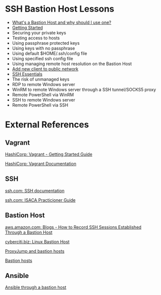 # SSH Bastion Host Lessons

* [What's a Bastion Host and why should I use one?](bastion-host-overview.md)
* [Getting Started](../README.md)
* Securing your private keys
* Testing access to hosts
* Using passphrase protected keys
* Using keys with no passphrase
* Using default $HOME/.ssh/config file
* Using specified ssh config file
* Using managing remote host resolution on the Bastion Host
* [Add new client to public network](add-new-client-to-public-network.md)
* [SSH Essentials](ssh-essentials.md)
* The risk of unmanaged keys
* RDP to remote Windows server
* WinRM to remote Windows server through a SSH tunnel/SOCKS5 proxy
* Remote PowerShell via WinRM
* SSH to remote Windows server
* Remote PowerShell via SSH

# External References
## Vagrant

[HashiCorp: Vagrant - Getting Started Guide](https://www.vagrantup.com/intro/getting-started/index.html)

[HashiCorp: Vagrant Documentation](https://www.vagrantup.com/docs/index.html)

## SSH

[ssh.com: SSH documentation](https://www.ssh.com/ssh/)

[ssh.com: ISACA Practicioner Guide](https://info.ssh.com/isaca-practitioner-guide)

## Bastion Host

[aws.amazon.com: Blogs - How to Record SSH Sessions Established Through a Bastion Host](https://aws.amazon.com/blogs/security/how-to-record-ssh-sessions-established-through-a-bastion-host/)

[cyberciti.biz: Linux Bastion Host](https://www.cyberciti.biz/faq/linux-bastion-host/)

[ProxyJump and bastion hosts](https://learning.oreilly.com/library/view/linux-administration-cookbook/9781789342529/e0e4359d-f4aa-4ad6-b6dd-73f6d96541ea.xhtml)

[Bastion hosts](https://learning.oreilly.com/library/view/enterprise-cloud-security/9781788299558/fcb3e7c2-8488-4a2d-9fd4-7248366a3b86.xhtml)

## Ansible

[Ansible through a bastion host](https://learning.oreilly.com/library/view/extending-ansible/9781782175001/ch07s05.html)